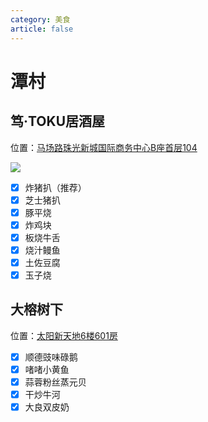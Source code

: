 ```yaml
---
category: 美食
article: false
---
```


# 潭村

## 笃·TOKU居酒屋

<i class="fa-solid fa-location-dot"></i> 位置：<a href="https://ditu.amap.com/place/B0FFIG9VK4" target="_blank">马场路珠光新城国际商务中心B座首层104</a>

![](https://img.sherry4869.com/blog/life/food/china/guangdong/guangzhou/th/tc/toku/1.jpg)

- [x] 炸猪扒（推荐）
- [x] 芝士猪扒
- [x] 豚平烧
- [x] 炸鸡块
- [x] 板烧牛舌
- [x] 烧汁鳗鱼
- [x] 土佐豆腐
- [x] 玉子烧

## 大榕树下

<i class="fa-solid fa-location-dot"></i> 位置：<a href="https://ditu.amap.com/place/B0IDB7NTBF" target="_blank">太阳新天地6楼601房</a>

- [x] 顺德豉味碌鹅
- [x] 啫啫小黄鱼
- [x] 蒜蓉粉丝蒸元贝
- [x] 干炒牛河
- [x] 大良双皮奶